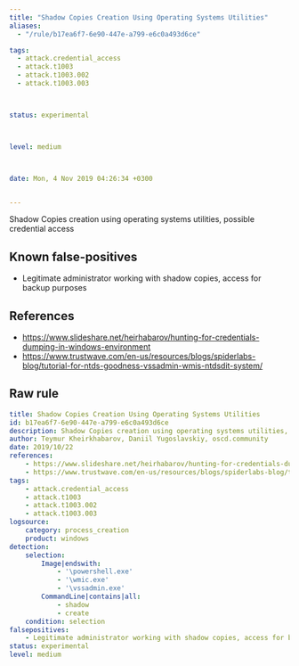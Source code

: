 ```yaml
---
title: "Shadow Copies Creation Using Operating Systems Utilities"
aliases:
  - "/rule/b17ea6f7-6e90-447e-a799-e6c0a493d6ce"

tags:
  - attack.credential_access
  - attack.t1003
  - attack.t1003.002
  - attack.t1003.003



status: experimental



level: medium



date: Mon, 4 Nov 2019 04:26:34 +0300


---
```


Shadow Copies creation using operating systems utilities, possible credential access

<!--more-->


## Known false-positives

* Legitimate administrator working with shadow copies, access for backup purposes



## References

* https://www.slideshare.net/heirhabarov/hunting-for-credentials-dumping-in-windows-environment
* https://www.trustwave.com/en-us/resources/blogs/spiderlabs-blog/tutorial-for-ntds-goodness-vssadmin-wmis-ntdsdit-system/


## Raw rule
```yaml
title: Shadow Copies Creation Using Operating Systems Utilities
id: b17ea6f7-6e90-447e-a799-e6c0a493d6ce
description: Shadow Copies creation using operating systems utilities, possible credential access
author: Teymur Kheirkhabarov, Daniil Yugoslavskiy, oscd.community
date: 2019/10/22
references:
    - https://www.slideshare.net/heirhabarov/hunting-for-credentials-dumping-in-windows-environment
    - https://www.trustwave.com/en-us/resources/blogs/spiderlabs-blog/tutorial-for-ntds-goodness-vssadmin-wmis-ntdsdit-system/
tags:
    - attack.credential_access
    - attack.t1003
    - attack.t1003.002
    - attack.t1003.003
logsource:
    category: process_creation
    product: windows
detection:
    selection:
        Image|endswith:
            - '\powershell.exe'
            - '\wmic.exe'
            - '\vssadmin.exe'
        CommandLine|contains|all:
            - shadow
            - create
    condition: selection
falsepositives:
    - Legitimate administrator working with shadow copies, access for backup purposes
status: experimental
level: medium

```
